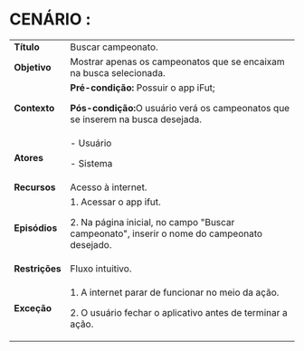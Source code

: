 # CENÁRIO :

<table class="table table-striped border">
    <tr>
        <td>
            <b>Título</b>
        </td>
        <td>      Buscar campeonato.  </td>
    </tr>
    <tr>
        <td>
            <b>Objetivo</b>
        </td>
        <td>
        Mostrar apenas os campeonatos que se encaixam na busca selecionada.
        </td>
    </tr>
    <tr>
        <td>
            <b>Contexto</b>
        </td>
        <td>
           <b>Pré-condição:</b> Possuir o app iFut;
           <p><b>Pós-condição:</b>O usuário verá os campeonatos que se inserem na busca desejada.
</p>
        </td>
    </tr>
    <tr>
        <td>
            <b>Atores</b>
        </td>
        <td>
            - Usuário
            <p>- Sistema</p> 
        </td>
    </tr>
    <tr>
        <td>
            <b>Recursos</b>
        </td>
        <td>
            Acesso à internet.
        </td>
    </tr>
    <tr>
        <td>
            <b>Episódios</b>
        </td>
        <td>
            1. Acessar o app ifut.
	<p>2. Na página inicial, no campo "Buscar campeonato", inserir o nome do campeonato desejado.</p>
        </td>
    </tr>
    <tr>
        <td>
            <b>Restrições</b>
        </td>
        <td>
              Fluxo intuitivo.
        </td>
    </tr>
    <tr>
        <td>
            <b>Exceção</b>
        </td>
        <td>
            <p>1. A internet parar de funcionar no meio da ação.</p>
            <p>2. O usuário fechar o aplicativo antes de terminar a ação.</p>
        </td>
    </tr>
</table>